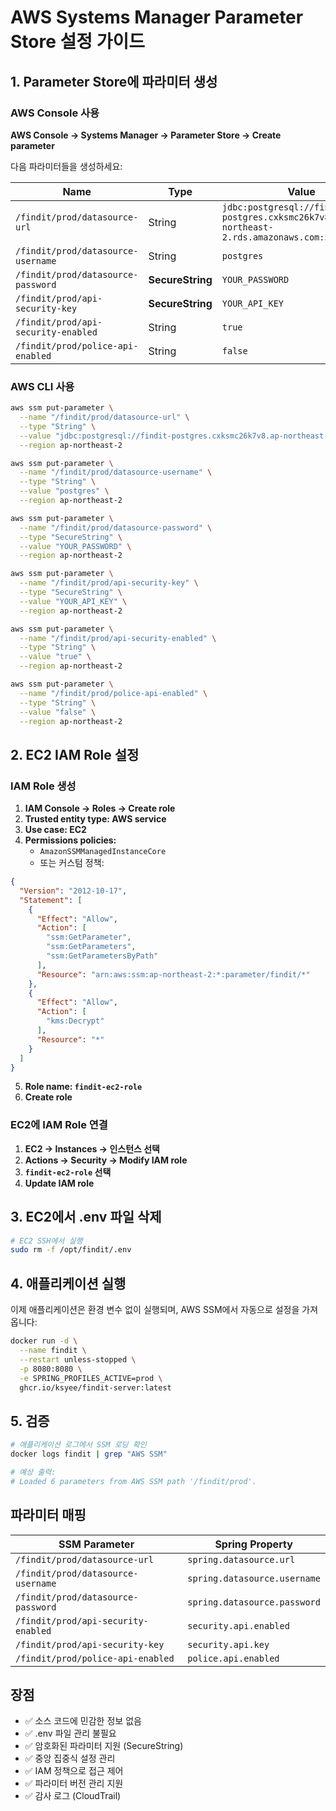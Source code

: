 # AWS Systems Manager Parameter Store 설정 가이드

## 1. Parameter Store에 파라미터 생성

### AWS Console 사용

**AWS Console → Systems Manager → Parameter Store → Create parameter**

다음 파라미터들을 생성하세요:

| Name | Type | Value |
|------|------|-------|
| `/findit/prod/datasource-url` | String | `jdbc:postgresql://findit-postgres.cxksmc26k7v8.ap-northeast-2.rds.amazonaws.com:5432/findit` |
| `/findit/prod/datasource-username` | String | `postgres` |
| `/findit/prod/datasource-password` | **SecureString** | `YOUR_PASSWORD` |
| `/findit/prod/api-security-key` | **SecureString** | `YOUR_API_KEY` |
| `/findit/prod/api-security-enabled` | String | `true` |
| `/findit/prod/police-api-enabled` | String | `false` |

### AWS CLI 사용

```bash
aws ssm put-parameter \
  --name "/findit/prod/datasource-url" \
  --type "String" \
  --value "jdbc:postgresql://findit-postgres.cxksmc26k7v8.ap-northeast-2.rds.amazonaws.com:5432/findit" \
  --region ap-northeast-2

aws ssm put-parameter \
  --name "/findit/prod/datasource-username" \
  --type "String" \
  --value "postgres" \
  --region ap-northeast-2

aws ssm put-parameter \
  --name "/findit/prod/datasource-password" \
  --type "SecureString" \
  --value "YOUR_PASSWORD" \
  --region ap-northeast-2

aws ssm put-parameter \
  --name "/findit/prod/api-security-key" \
  --type "SecureString" \
  --value "YOUR_API_KEY" \
  --region ap-northeast-2

aws ssm put-parameter \
  --name "/findit/prod/api-security-enabled" \
  --type "String" \
  --value "true" \
  --region ap-northeast-2

aws ssm put-parameter \
  --name "/findit/prod/police-api-enabled" \
  --type "String" \
  --value "false" \
  --region ap-northeast-2
```

## 2. EC2 IAM Role 설정

### IAM Role 생성

1. **IAM Console → Roles → Create role**
2. **Trusted entity type: AWS service**
3. **Use case: EC2**
4. **Permissions policies:**
   - `AmazonSSMManagedInstanceCore`
   - 또는 커스텀 정책:

```json
{
  "Version": "2012-10-17",
  "Statement": [
    {
      "Effect": "Allow",
      "Action": [
        "ssm:GetParameter",
        "ssm:GetParameters",
        "ssm:GetParametersByPath"
      ],
      "Resource": "arn:aws:ssm:ap-northeast-2:*:parameter/findit/*"
    },
    {
      "Effect": "Allow",
      "Action": [
        "kms:Decrypt"
      ],
      "Resource": "*"
    }
  ]
}
```

5. **Role name: `findit-ec2-role`**
6. **Create role**

### EC2에 IAM Role 연결

1. **EC2 → Instances → 인스턴스 선택**
2. **Actions → Security → Modify IAM role**
3. **`findit-ec2-role` 선택**
4. **Update IAM role**

## 3. EC2에서 .env 파일 삭제

```bash
# EC2 SSH에서 실행
sudo rm -f /opt/findit/.env
```

## 4. 애플리케이션 실행

이제 애플리케이션은 환경 변수 없이 실행되며, AWS SSM에서 자동으로 설정을 가져옵니다:

```bash
docker run -d \
  --name findit \
  --restart unless-stopped \
  -p 8080:8080 \
  -e SPRING_PROFILES_ACTIVE=prod \
  ghcr.io/ksyee/findit-server:latest
```

## 5. 검증

```bash
# 애플리케이션 로그에서 SSM 로딩 확인
docker logs findit | grep "AWS SSM"

# 예상 출력:
# Loaded 6 parameters from AWS SSM path '/findit/prod'.
```

## 파라미터 매핑

| SSM Parameter | Spring Property |
|--------------|-----------------|
| `/findit/prod/datasource-url` | `spring.datasource.url` |
| `/findit/prod/datasource-username` | `spring.datasource.username` |
| `/findit/prod/datasource-password` | `spring.datasource.password` |
| `/findit/prod/api-security-enabled` | `security.api.enabled` |
| `/findit/prod/api-security-key` | `security.api.key` |
| `/findit/prod/police-api-enabled` | `police.api.enabled` |

## 장점

- ✅ 소스 코드에 민감한 정보 없음
- ✅ .env 파일 관리 불필요
- ✅ 암호화된 파라미터 지원 (SecureString)
- ✅ 중앙 집중식 설정 관리
- ✅ IAM 정책으로 접근 제어
- ✅ 파라미터 버전 관리 지원
- ✅ 감사 로그 (CloudTrail)
